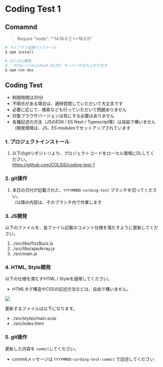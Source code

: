 # Coding Test 1

## Comamnd

> Require "node": "^14.18.0 || >=16.0.0"

```sh
# ライブラリ初期インストール
$ npm install

# ローカル開発
# - http://localhost:5173/ サーバーが立ち上がります
$ npm run dev
```

## Coding Test

- 制限時間は30分
- 不明点がある場合は、適時質問していただいて大丈夫です
- 必要に応じて、検索なども行っていただいて問題ありません
- 対象ブラウザバージョンは気にする必要はありません
- 各種記述の方法（JSのES6 / ES Next / Typescript等）は自由で構いません  
（開発環境は、JS、ES modulesでセットアップされています


### 1. プロジェクトインストール

1. 以下のgitリポジトリより、プロジェクトコードをローカル環境にDLしてください。  
https://github.com/COLSIS/coding-test-1

### 2. git操作

1. 本日の日付が記載された、`YYYYMMDD-cording-test` ブランチを切ってください。  
（以降の内容は、そのブランチ内で作業します

### 3. JS開発

以下のファイルを、各ファイル記載のコメント仕様を満たすように更新してください。

1. ./src/libs/fizzBuzz.js
2. ./src/libs/ajaxArray.js
3. ./src/main.js

### 4. HTML, Style開発

以下の仕様を満たすHTML / Styleを適用してください。

- HTMLタグ構造やCSSの記述方法などは、自由で構いません。

![](./public/coding-1.png)

更新するファイルは以下になります。

- ./src/styles/main.scss
- ./src/index.html

### 5. git操作

更新した内容を `commit`してください。

- commitメッセージは `YYYYMMDD-cording-test-commit` で記述してください
